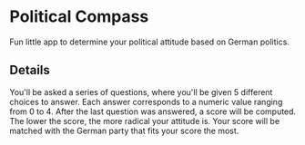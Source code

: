 # Political Compass

Fun little app to determine your political attitude based on German politics.

## Details

You'll be asked a series of questions, where you'll be given 5 different choices to answer. 
Each answer corresponds to a numeric value ranging from 0 to 4. After the last question was answered, a score will be computed.
The lower the score, the more radical your attitude is. Your score will be matched with the German party that fits your score the most. 